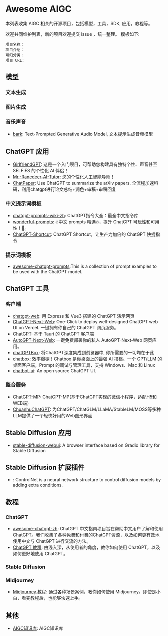 # Awesome AIGC

本列表收集 AIGC 相关的开源项目，包括模型，工具，SDK, 应用，教程等。

欢迎共同维护列表，新的项目欢迎提交 issue ，统一整理。 模板如下:
```
项目名称：
项目介绍：
可归分类：
项目 URL:
``` 

<!-- markdown-toc -->

## 模型
### 文本生成
### 图片生成
### 音乐声音
- [bark](https://github.com/suno-ai/bark): Text-Prompted Generative Audio Model, 文本提示生成音频模型

## ChatGPT 应用
- [GirlfriendGPT](https://github.com/EniasCailliau/GirlfriendGPT): 这是一个入门项目，可帮助您构建具有独特个性、声音甚至 SELFIES 的个性化 AI 伴侣！
- [Mr.-Ranedeer-AI-Tutor](https://github.com/JushBJJ/Mr.-Ranedeer-AI-Tutor): 您的个性化人工智能导师！
- [ChatPaper](https://github.com/kaixindelele/ChatPaper): Use ChatGPT to summarize the arXiv papers. 全流程加速科研，利用chatgpt进行论文总结+润色+审稿+审稿回复

### 中文提示词模板
- [chatgpt-prompts-wiki-zh](https://github.com/AIzhibei/chatgpt-prompts-wiki-zh): ChatGPT指令大全：最全中文指令库
- [wonderful-prompts](https://github.com/yzfly/wonderful-prompts): 🔥中文 prompts 精选🔥，提升 ChatGPT 可玩性和可用性！🚀。
- [ChatGPT-Shortcut](https://github.com/rockbenben/ChatGPT-Shortcut): ChatGPT Shortcut，让生产力加倍的 ChatGPT 快捷指令



### 提示词模板
- [awesome-chatgpt-prompts](https://github.com/f/awesome-chatgpt-prompts):This is a collection of prompt examples to be used with the ChatGPT model.
## ChatGPT 工具

### 客户端
- [chatgpt-web](https://github.com/Chanzhaoyu/chatgpt-web): 用 Express 和 Vue3 搭建的 ChatGPT 演示网页
- [ChatGPT-Next-Web](https://github.com/Yidadaa/ChatGPT-Next-Web): One-Click to deploy well-designed ChatGPT web UI on Vercel. 一键拥有你自己的 ChatGPT 网页服务。
- [ChatGPT](https://github.com/lencx/ChatGPT): 基于 Tauri 的 ChatGPT 客户端
- [AutoGPT-Next-Web](https://github.com/ConnectAI-E/AutoGPT-Next-Web): 一键免费部署你的私人 AutoGPT-Next-Web 网页应用。
- [chatGPTBox](https://github.com/josStorer/chatGPTBox): 将ChatGPT深度集成到浏览器中, 你所需要的一切均在于此
- [chatbox](https://github.com/Bin-Huang/chatbox): 效率爆棚！Chatbox 是你桌面上的最强 AI 搭档。一个 GPT/LLM 的桌面客户端，Prompt 的调试与管理工具，支持 Windows、Mac 和 Linux
- [chatbot-ui](https://github.com/mckaywrigley/chatbot-ui): An open source ChatGPT UI.

### 整合服务
- [ChatGPT-MP](https://github.com/oldinaction/ChatGPT-MP): ChatGPT-MP(基于ChatGPT实现的微信小程序，适配H5和WEB端)
- [ChuanhuChatGPT](https://github.com/GaiZhenbiao/ChuanhuChatGPT): 为ChatGPT/ChatGLM/LLaMA/StableLM/MOSS等多种LLM提供了一个轻快好用的Web图形界面


## Stable Diffusion 应用
- [stable-diffusion-webui](https://github.com/AUTOMATIC1111/stable-diffusion-webui):  A browser interface based on Gradio library for Stable Diffusion
## Stable Diffusion 扩展插件
- [](https://github.com/lllyasviel/ControlNet): ControlNet is a neural network structure to control diffusion models by adding extra conditions.


## 教程

### ChatGPT
- [awesome-chatgpt-zh](https://github.com/yzfly/awesome-chatgpt-zh): ChatGPT 中文指南项目旨在帮助中文用户了解和使用ChatGPT。我们收集了各种免费和付费的ChatGPT资源，以及如何更有效地使用中文与 ChatGPT 进行交流的方法。
- [ChatGPT 教程](https://learningprompt.wiki/docs/chatgpt-learning-path): 由浅入深，从使用者的角度，教你如何使用 ChatGPT，以及如何更好地使用 ChatGPT。

### Stable Diffusion

### Midjourney
- [Midjourney 教程](https://learningprompt.wiki/docs/midjourney-learning-path): 通过各种场景案例，教你如何使用 Midjourney。即使是小白，看完教程后，也能够快速上手。


## 其他
- [AIGC知识库](https://hf0y97ff1r.feishu.cn/wiki/RT8TwdKrfito5Akdxw0ckLxZnLY): AIGC知识库